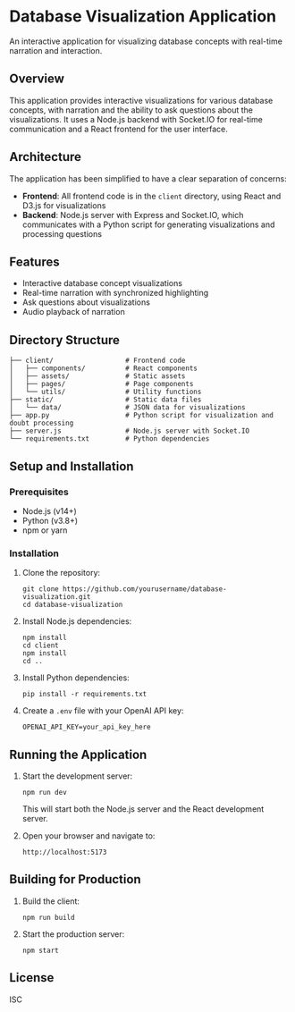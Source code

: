 # Database Visualization Application

An interactive application for visualizing database concepts with real-time narration and interaction.

## Overview

This application provides interactive visualizations for various database concepts, with narration and the ability to ask questions about the visualizations. It uses a Node.js backend with Socket.IO for real-time communication and a React frontend for the user interface.

## Architecture

The application has been simplified to have a clear separation of concerns:

- **Frontend**: All frontend code is in the `client` directory, using React and D3.js for visualizations
- **Backend**: Node.js server with Express and Socket.IO, which communicates with a Python script for generating visualizations and processing questions

## Features

- Interactive database concept visualizations
- Real-time narration with synchronized highlighting
- Ask questions about visualizations
- Audio playback of narration

## Directory Structure

```
├── client/                  # Frontend code
│   ├── components/          # React components
│   ├── assets/              # Static assets
│   ├── pages/               # Page components
│   └── utils/               # Utility functions
├── static/                  # Static data files
│   └── data/                # JSON data for visualizations
├── app.py                   # Python script for visualization and doubt processing
├── server.js                # Node.js server with Socket.IO
└── requirements.txt         # Python dependencies
```

## Setup and Installation

### Prerequisites

- Node.js (v14+)
- Python (v3.8+)
- npm or yarn

### Installation

1. Clone the repository:
   ```
   git clone https://github.com/yourusername/database-visualization.git
   cd database-visualization
   ```

2. Install Node.js dependencies:
   ```
   npm install
   cd client
   npm install
   cd ..
   ```

3. Install Python dependencies:
   ```
   pip install -r requirements.txt
   ```

4. Create a `.env` file with your OpenAI API key:
   ```
   OPENAI_API_KEY=your_api_key_here
   ```

## Running the Application

1. Start the development server:
   ```
   npm run dev
   ```

   This will start both the Node.js server and the React development server.

2. Open your browser and navigate to:
   ```
   http://localhost:5173
   ```

## Building for Production

1. Build the client:
   ```
   npm run build
   ```

2. Start the production server:
   ```
   npm start
   ```

## License

ISC

